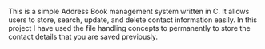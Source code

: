 This is a simple Address Book management system written in C.
It allows users to store, search, update, and delete contact information easily.
In this project I have used the file handling concepts to permanently to store the contact details that you are saved previously.
